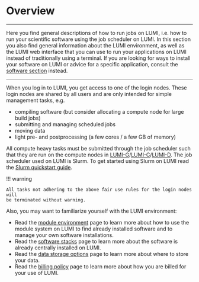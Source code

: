# Overview

[software-overview]: ../software/index.md
[firststeps-loggingin]: ../firststeps/loggingin.md
[lumi-c]: ../hardware/lumic.md
[lumi-g]: ../hardware/lumig.md
[lumi-d]: ../hardware/lumid.md
[slurm-quickstart]: ../runjobs/scheduled-jobs/slurm-quickstart.md
[module-environment]: ../runjobs/lumi_env/Lmod_modules.md
[software-stacks]: ../runjobs/lumi_env/softwarestacks.md
[data-storage-options]: ../storage/index.md
[billing-policy]: ../runjobs/lumi_env/billing.md

---
Here you find general descriptions of how to run jobs on LUMI, i.e. how to run your scientific software using the job scheduler on LUMI. In this section you also find general information about the LUMI environment, as well as the LUMI web interface that you can use to run your applications on LUMI instead of traditionally using a terminal. If you are looking
for ways to install your software on LUMI or advice for a specific application, consult the [software section][software-overview] instead.

---

When you log in to LUMI, you get access to one of the
login nodes. These login nodes are shared by all users and are only intended
for simple management tasks, e.g.

- compiling software (but consider allocating a compute node for large build
  jobs)
- submitting and managing scheduled jobs
- moving data
- light pre- and postprocessing (a few cores / a few GB of memory)

All compute heavy tasks must be submitted through the job scheduler such that
they are run on the compute nodes in
[LUMI-G][lumi-g]/[LUMI-C][lumi-c]/[LUMI-D][lumi-d]. The job scheduler used on
LUMI is Slurm. To get started using Slurm on LUMI read the [Slurm quickstart
guide][slurm-quickstart].

!!! warning

    All tasks not adhering to the above fair use rules for the login nodes will
    be terminated without warning.

Also, you may want to familiarize yourself with the LUMI environment:

- Read the [module environment][module-environment] page to learn more about
how to use the module system on LUMI to find already installed software and to
manage your own software installations.
- Read the [software stacks][software-stacks] page to learn more about the
  software is already centrally installed on LUMI.
- Read the [data storage options][data-storage-options] page to learn more
  about where to store your data.
- Read the [billing policy][billing-policy] page to learn more about how you
  are billed for your use of LUMI.
